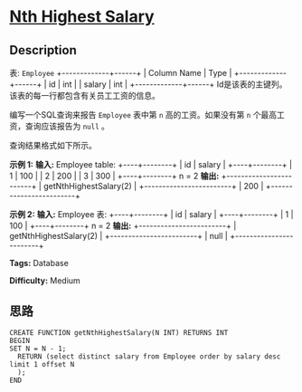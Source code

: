 # [Nth Highest Salary][title]

## Description

表: `Employee`
            +-------------+------+    | Column Name | Type |    +-------------+------+    | id          | int  |    | salary      | int  |    +-------------+------+    Id是该表的主键列。    该表的每一行都包含有关员工工资的信息。    



编写一个SQL查询来报告 `Employee` 表中第 `n` 高的工资。如果没有第 `n` 个最高工资，查询应该报告为 `null` 。

查询结果格式如下所示。



**示例 1:**
            **输入:**     Employee table:    +----+--------+    | id | salary |    +----+--------+    | 1  | 100    |    | 2  | 200    |    | 3  | 300    |    +----+--------+    n = 2    **输出:**     +------------------------+    | getNthHighestSalary(2) |    +------------------------+    | 200                    |    +------------------------+    

**示例 2:**
            **输入:**     Employee 表:    +----+--------+    | id | salary |    +----+--------+    | 1  | 100    |    +----+--------+    n = 2    **输出:**     +------------------------+    | getNthHighestSalary(2) |    +------------------------+    | null                   |    +------------------------+


**Tags:** Database

**Difficulty:** Medium

## 思路

``` mysql
CREATE FUNCTION getNthHighestSalary(N INT) RETURNS INT
BEGIN
SET N = N - 1;
  RETURN (select distinct salary from Employee order by salary desc limit 1 offset N
  );
END
```

[title]: https://leetcode-cn.com/problems/nth-highest-salary
